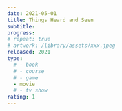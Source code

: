 ```yaml
---
date: 2021-05-01
title: Things Heard and Seen
subtitle:
progress:
# repeat: true
# artwork: /library/assets/xxx.jpeg
released: 2021
type:
  # - book
  # - course
  # - game
  - movie
  # - tv show
rating: 1
---
```

